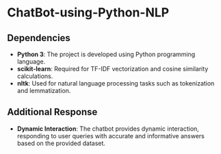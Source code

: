 # ChatBot-using-Python-NLP



## Dependencies
- **Python 3**: The project is developed using Python programming language.
- **scikit-learn**: Required for TF-IDF vectorization and cosine similarity calculations.
- **nltk**: Used for natural language processing tasks such as tokenization and lemmatization.

## Additional Response
- **Dynamic Interaction**: The chatbot provides dynamic interaction, responding to user queries with accurate and informative answers based on the provided dataset.
